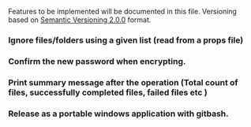 Features to be implemented will be documented in this file.
Versioning based on [Semantic Versioning 2.0.0](http://semver.org/) format.


### Ignore files/folders using a given list (read from a props file)

### Confirm the new password when encrypting.

### Print summary message after the operation (Total count of files, successfully completed files, failed files etc )

### Release as a portable windows application with gitbash.
